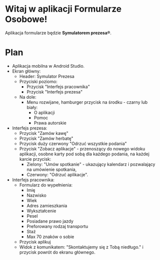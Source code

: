 
# Witaj w aplikacji Formularze Osobowe!

Aplikacja formularze będzie **Symulatorem prezesa®**.

# Plan
- Aplikacja mobilna w Android Studio.
- Ekran główny:
    - Header: Symulator Prezesa
    - Przyciski poziomo:
        - Przycisk "Interfejs pracownika"
        - Przycisk "Interfejs prezesa"
    - Na dole:
        - Menu rozwijane, hamburger przycisk na środku - czarny lub biały:
            - O aplikacji
            - Pomoc
            - Prawa autorskie
- Interfejs prezesa:
    - Przycisk "Zamów kawę"
    - Przycisk "Zamów herbatę"
    - Przycisk duży czerwony "Odrzuć wszystkie podania"
    - Przycisk "Zobacz aplikacje" - przenoszący do nowego widoku aplikacji, osobne karty pod sobą dla każdego podania, na każdej karcie przycisk:
        - Zielony: "Umów spotkanie" - ukazujący kalendarz i pozwalający na umówienie spotkania,
        - Czerwony: "Odrzuć aplikacje".
- Interfejs pracownika:
    - Formularz do wypełnienia:
        - Imię
        - Nazwisko
        - Wiek
        - Adres zamieszkania
        - Wykształcenie
        - Pesel
        - Posiadane prawo jazdy
        - Preforowany rodzaj transportu
        - Staż
        - Max 70 znaków o sobie
    - Przycisk aplikuj
    - Widok z komunikatem: "Skontaktujemy się z Tobą niedługo." i przycisk powrót do ekranu głównego.